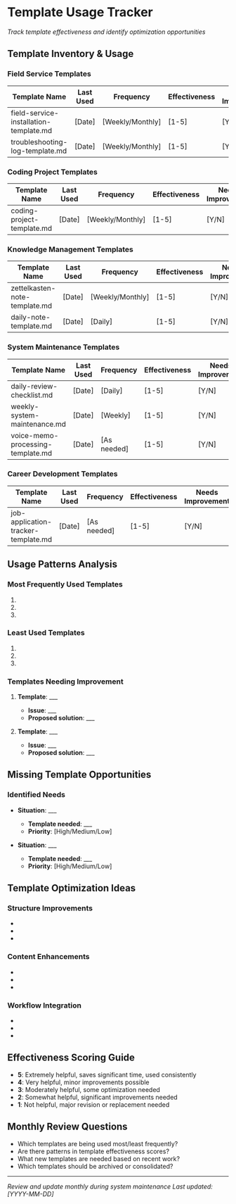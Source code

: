 # Template Usage Tracker

*Track template effectiveness and identify optimization opportunities*

## Template Inventory & Usage

### Field Service Templates
| Template Name | Last Used | Frequency | Effectiveness | Needs Improvement |
|---------------|-----------|-----------|---------------|-------------------|
| field-service-installation-template.md | [Date] | [Weekly/Monthly] | [1-5] | [Y/N] |
| troubleshooting-log-template.md | [Date] | [Weekly/Monthly] | [1-5] | [Y/N] |

### Coding Project Templates
| Template Name | Last Used | Frequency | Effectiveness | Needs Improvement |
|---------------|-----------|-----------|---------------|-------------------|
| coding-project-template.md | [Date] | [Weekly/Monthly] | [1-5] | [Y/N] |

### Knowledge Management Templates
| Template Name | Last Used | Frequency | Effectiveness | Needs Improvement |
|---------------|-----------|-----------|---------------|-------------------|
| zettelkasten-note-template.md | [Date] | [Weekly/Monthly] | [1-5] | [Y/N] |
| daily-note-template.md | [Date] | [Daily] | [1-5] | [Y/N] |

### System Maintenance Templates
| Template Name | Last Used | Frequency | Effectiveness | Needs Improvement |
|---------------|-----------|-----------|---------------|-------------------|
| daily-review-checklist.md | [Date] | [Daily] | [1-5] | [Y/N] |
| weekly-system-maintenance.md | [Date] | [Weekly] | [1-5] | [Y/N] |
| voice-memo-processing-template.md | [Date] | [As needed] | [1-5] | [Y/N] |

### Career Development Templates
| Template Name | Last Used | Frequency | Effectiveness | Needs Improvement |
|---------------|-----------|-----------|---------------|-------------------|
| job-application-tracker-template.md | [Date] | [As needed] | [1-5] | [Y/N] |

## Usage Patterns Analysis

### Most Frequently Used Templates
1. 
2. 
3. 

### Least Used Templates
1. 
2. 
3. 

### Templates Needing Improvement
1. **Template**: ___
   - **Issue**: ___
   - **Proposed solution**: ___

2. **Template**: ___
   - **Issue**: ___
   - **Proposed solution**: ___

## Missing Template Opportunities

### Identified Needs
- **Situation**: ___
  - **Template needed**: ___
  - **Priority**: [High/Medium/Low]

- **Situation**: ___
  - **Template needed**: ___
  - **Priority**: [High/Medium/Low]

## Template Optimization Ideas

### Structure Improvements
- 
- 
- 

### Content Enhancements
- 
- 
- 

### Workflow Integration
- 
- 
- 

## Effectiveness Scoring Guide
- **5**: Extremely helpful, saves significant time, used consistently
- **4**: Very helpful, minor improvements possible
- **3**: Moderately helpful, some optimization needed
- **2**: Somewhat helpful, significant improvements needed
- **1**: Not helpful, major revision or replacement needed

## Monthly Review Questions
- Which templates are being used most/least frequently?
- Are there patterns in template effectiveness scores?
- What new templates are needed based on recent work?
- Which templates should be archived or consolidated?

---
*Review and update monthly during system maintenance*
*Last updated: [YYYY-MM-DD]*